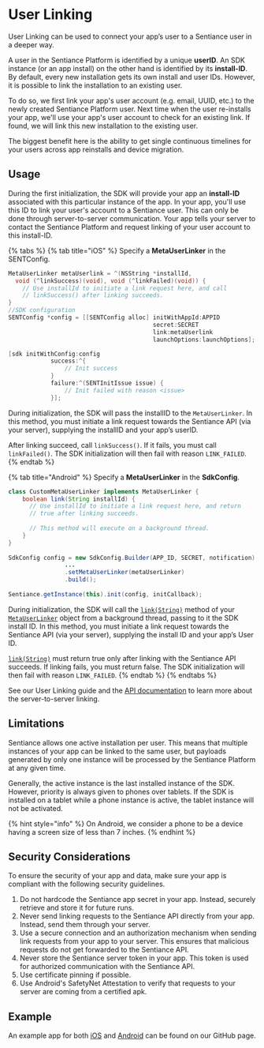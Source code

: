 # User Linking

User Linking can be used to connect your app’s user to a Sentiance user in a deeper way.

A user in the Sentiance Platform is identified by a unique **userID**. An SDK instance \(or an app install\) on the other hand is identified by its **install-ID**. By default, every new installation gets its own install and user IDs. However, it is possible to link the installation to an existing user.

To do so, we first link your app's user account \(e.g. email, UUID, etc.\) to the newly created Sentiance Platform user. Next time when the user re-installs your app, we'll use your app's user account to check for an existing link. If found, we will link this new installation to the existing user.

The biggest benefit here is the ability to get single continuous timelines for your users across app reinstalls and device migration.

## Usage

During the first initialization, the SDK will provide your app an **install-ID** associated with this particular instance of the app. In your app, you'll use this ID to link your user's account to a Sentiance user. This can only be done through server-to-server communication. Your app tells your server to contact the Sentiance Platform and request linking of your user account to this install-ID. 

{% tabs %}
{% tab title="iOS" %}
Specify a **MetaUserLinker** in the SENTConfig.

```objectivec
MetaUserLinker metaUserlink = ^(NSString *installId, 
  void (^linkSuccess)(void), void (^linkFailed)(void)) {
    // Use installId to initiate a link request here, and call
    // linkSuccess() after linking succeeds.
}
//SDK configuration
SENTConfig *config = [[SENTConfig alloc] initWithAppId:APPID
                                         secret:SECRET
                                         link:metaUserlink
                                         launchOptions:launchOptions];

[sdk initWithConfig:config 
            success:^{
                // Init success
            }
            failure:^(SENTInitIssue issue) {
                // Init failed with reason <issue>
            }];
```

During initialization, the SDK will pass the installID to the `MetaUserLinker`. In this method, you must initiate a link request towards the Sentiance API \(via your server\), supplying the installID and your app’s userID.

After linking succeed, call `linkSuccess()`. If it fails, you must call `linkFailed()`. The SDK initialization will then fail with reason `LINK_FAILED`.
{% endtab %}

{% tab title="Android" %}
Specify a **MetaUserLinker** in the **SdkConfig**.

```java
class CustomMetaUserLinker implements MetaUserLinker {
    boolean link(String installId) {
      // Use installId to initiate a link request here, and return 
      // true after linking succeeds.
  
      // This method will execute on a background thread.
    }
}
 
SdkConfig config = new SdkConfig.Builder(APP_ID, SECRET, notification)
                ...
                .setMetaUserLinker(metaUserLinker)
                .build();
 
Sentiance.getInstance(this).init(config, initCallback);
```

During initialization, the SDK will call the [`link(String)`](../api-reference/android/metauserlinker.md#link) method of your [`MetaUserLinker`](../api-reference/android/metauserlinker.md) object from a background thread, passing to it the SDK install ID. In this method, you must initiate a link request towards the Sentiance API \(via your server\), supplying the install ID and your app’s User ID.

[`link(String)`](../api-reference/android/metauserlinker.md#link) must return true only after linking with the Sentiance API succeeds. If linking fails, you must return false. The SDK initialization will then fail with reason `LINK_FAILED`.
{% endtab %}
{% endtabs %}

See our User Linking guide and the [API documentation](../../backend/rest-api.md#user-link) to learn more about the server-to-server linking.

## Limitations

Sentiance allows one active installation per user. This means that multiple instances of your app can be linked to the same user, but payloads generated by only one instance will be processed by the Sentiance Platform at any given time.

Generally, the active instance is the last installed instance of the SDK. However, priority is always given to phones over tablets. If the SDK is installed on a tablet while a phone instance is active, the tablet instance will not be activated.

{% hint style="info" %}
On Android, we consider a phone to be a device having a screen size of less than 7 inches.
{% endhint %}

## Security Considerations

To ensure the security of your app and data, make sure your app is compliant with the following security guidelines.

1. Do not hardcode the Sentiance app secret in your app. Instead, securely retrieve and store it for future runs.
2. Never send linking requests to the Sentiance API directly from your app. Instead, send them through your server.
3. Use a secure connection and an authorization mechanism when sending link requests from your app to your server. This ensures that malicious requests do not get forwarded to the Sentiance API.
4. Never store the Sentiance server token in your app. This token is used for authorized communication with the Sentiance API.
5. Use certificate pinning if possible.
6. Use Android's SafetyNet Attestation to verify that requests to your server are coming from a certified apk.

## Example

An example app for both [iOS](https://github.com/sentiance/sdk-starter-ios-metauser) and [Android](https://github.com/sentiance/sdk-starter-android-metauser) can be found on our GitHub page.

